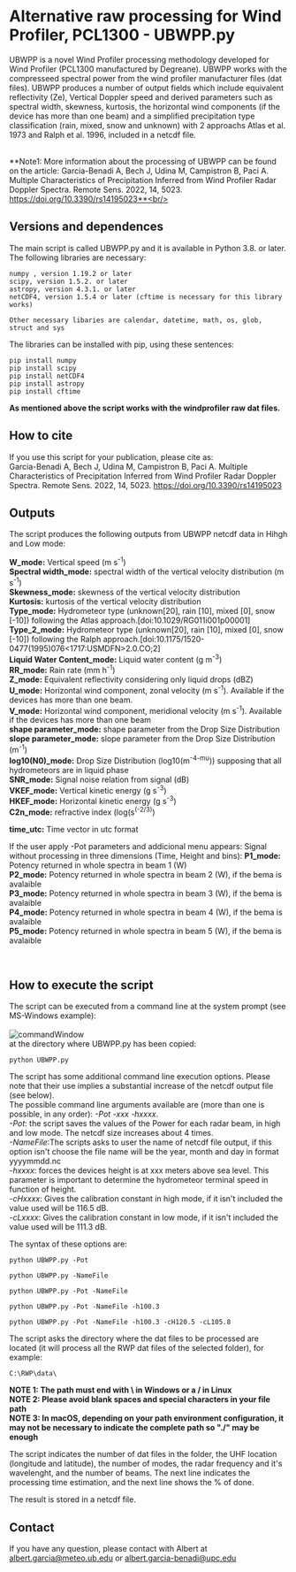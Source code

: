 # Alternative raw processing for Wind Profiler, PCL1300 - UBWPP.py

UBWPP is a novel Wind Profiler processing methodology developed for Wind Profiler (PCL1300 manufactured by Degreane). UBWPP works with the compresseed spectral power from the wind profiler manufacturer files (dat files). 
UBWPP produces a number of output fields which include equivalent reflectivity (Ze), Vertical Doppler speed and derived parameters such as spectral width, skewness, kurtosis, the horizontal wind components (if the device has more than one beam) and a simplified precipitation type classification (rain, mixed, snow and unknown) with 2 approachs Atlas et al. 1973 and Ralph et al. 1996, included in a netcdf file.<br/><br/>

**Note1:  More information about the processing of UBWPP can be found on the article:  Garcia-Benadi A, Bech J, Udina M, Campistron B, Paci A. Multiple Characteristics of Precipitation Inferred from Wind Profiler Radar Doppler Spectra. Remote Sens. 2022, 14, 5023. https://doi.org/10.3390/rs14195023**<br/><br/>

## Versions and dependences

The main script is called UBWPP.py and it is available in Python 3.8. or later. The following libraries are necessary:

	numpy , version 1.19.2 or later
	scipy, version 1.5.2. or later 
	astropy, version 4.3.1. or later 	
	netCDF4, version 1.5.4 or later (cftime is necessary for this library works)

	Other necessary libaries are calendar, datetime, math, os, glob, struct and sys
	
The libraries can be installed with pip, using these sentences:

	pip install numpy
	pip install scipy
	pip install netCDF4
	pip install astropy
	pip install cftime
	

**As mentioned above the script works with the windprofiler raw dat files.**

## How to cite

If you use this script for your publication, please cite as:<br/>
Garcia-Benadi A, Bech J, Udina M, Campistron B, Paci A. Multiple Characteristics of Precipitation Inferred from Wind Profiler Radar Doppler Spectra. Remote Sens. 2022, 14, 5023. https://doi.org/10.3390/rs14195023


## Outputs
The script produces the following outputs from UBWPP netcdf data in Hihgh and Low mode:<br />

**W_mode:** Vertical speed (m s<sup>-1</sup>)<br />
**Spectral width_mode:** spectral width of the vertical velocity distribution (m s<sup>-1</sup>)<br />
**Skewness_mode:** skewness of the vertical velocity distribution<br />
**Kurtosis:** kurtosis of the vertical velocity distribution<br />
**Type_mode:** Hydrometeor type (unknown[20], rain [10], mixed [0], snow [-10]) following the Atlas approach.[doi:10.1029/RG011i001p00001]<br />
**Type_2_mode:** Hydrometeor type (unknown[20], rain [10], mixed [0], snow [-10]) following the Ralph approach.[doi:10.1175/1520-0477(1995)076<1717:USMDFN>2.0.CO;2] <br />
**Liquid Water Content_mode:** Liquid water content (g m<sup>-3</sup>)<br />
**RR_mode:** Rain rate (mm h<sup>-1</sup>)<br />
**Z_mode:** Equivalent reflectivity considering only liquid drops (dBZ)<br />
**U_mode:** Horizontal wind component, zonal velocity  (m s<sup>-1</sup>). Available if the devices has more than one beam.<br />
**V_mode:** Horizontal wind component, meridional velocity  (m s<sup>-1</sup>). Available if the devices has more than one beam<br />
**shape parameter_mode:** shape parameter from the Drop Size Distribution <br />
**slope parameter_mode:** slope parameter from the Drop Size Distribution (m<sup>-1</sup>)<br />
**log10(N0)_mode:** Drop Size Distribution (log10(m<sup>-4-mu</sup>)) supposing that all hydrometeors are in liquid phase<br />
**SNR_mode:** Signal noise relation from signal (dB)<br />
**VKEF_mode:** Vertical kinetic energy (g s<sup>-3</sup>)<br />
**HKEF_mode:** Horizontal kinetic energy (g s<sup>-3</sup>)<br />
**C2n_mode:** refractive index (log(s<sup>(-2/3)</sup>)<br />

**time_utc:** Time vector in utc format

If the user apply -Pot parameters and addicional menu appears:
Signal without processing in three dimensions (Time, Height and bins):
**P1_mode:** Potency returned in whole spectra in beam 1 (W)<br />
**P2_mode:** Potency returned in whole spectra in beam 2 (W), if the bema is avalaible<br />
**P3_mode:** Potency returned in whole spectra in beam 3 (W), if the bema is avalaible<br />
**P4_mode:** Potency returned in whole spectra in beam 4 (W), if the bema is avalaible<br />
**P5_mode:** Potency returned in whole spectra in beam 5 (W), if the bema is avalaible<br />


<br />


## How to execute the script
The script can be executed from a command line at the system prompt (see MS-Windows example):<br />
<br />
![commandWindow](https://user-images.githubusercontent.com/35369817/67784656-64703d00-fa6c-11e9-94fa-0e616d703168.JPG)
<br />
at the directory where UBWPP.py has been copied:
```
python UBWPP.py

```
The script has some additional command line execution options. Please note that their use implies a substantial increase of the netcdf output file (see below). <br />The possible command line arguments available are (more than one is possible, in any order): <i>-Pot</i>  <i>-xxx</i>  <i>-hxxxx</i>.<br /> 
<i>-Pot</i>: the script saves the values of the Power for each radar beam, in high and low mode. The netcdf size increases about 4 times.<br />
<i>-NameFile</i>:The scripts asks to user the name of netcdf file output, if this option isn't choose the file name will be the year, month and day in format yyyymmdd.nc<br />
<i>-hxxxx</i>: forces the devices height is at xxx meters above sea level. This parameter is important to determine the hydrometeor terminal speed in function of height.<br />
<i>-cHxxxx</i>: Gives the calibration constant in high mode, if it isn't included the value used will be 116.5 dB.<br />
<i>-cLxxxx</i>: Gives the calibration constant in low mode, if it isn't included the value used will be 111.3 dB.<br />

The syntax of these options are:

```
python UBWPP.py -Pot

```
```
python UBWPP.py -NameFile

```
```
python UBWPP.py -Pot -NameFile

```
```
python UBWPP.py -Pot -NameFile -h100.3

```
```
python UBWPP.py -Pot -NameFile -h100.3 -cH120.5 -cL105.8

```

The script asks the directory where the dat files to be processed are located (it will process all the RWP dat files of the selected folder), for example:
```
C:\RWP\data\
```
**NOTE 1: The path must end with \\ in Windows or a / in Linux**<br />
**NOTE 2:  Please avoid blank spaces and special characters in your file path**<br />
**NOTE 3: In macOS, depending on your path environment configuration, it may not be necessary to indicate the complete path so "./" may be enough**<br />

The script indicates the number of dat files in the folder, the UHF location (longitude and latitude), the number of modes, the radar frequency and it's wavelenght, and the number of beams. The next line indicates the processing time estimation, and the next line shows the % of done.

The result is stored in a netcdf file.


## Contact
If you have any question, please contact with Albert at albert.garcia@meteo.ub.edu  or   albert.garcia-benadi@upc.edu

